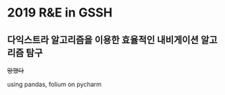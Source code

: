 2019 R&E in GSSH
===========================
## 다익스트라 알고리즘을 이용한 효율적인 내비게이션 알고리즘 탐구
  ~~망했다~~
  
using pandas, folium on pycharm
